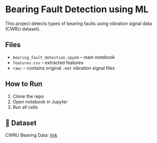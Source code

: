 # Bearing Fault Detection using ML

This project detects types of bearing faults using vibration signal data (CWRU dataset).

## Files
- `bearing_fault_detection.ipynb` – main notebook
- `features.csv` – extracted features
- `raw/` – contains original `.mat` vibration signal files

## How to Run
1. Clone the repo
2. Open notebook in Jupyter
3. Run all cells

## 📌 Dataset
CWRU Bearing Data: [link](https://www.kaggle.com/datasets/brjapon/cwru-bearing-datasets)

